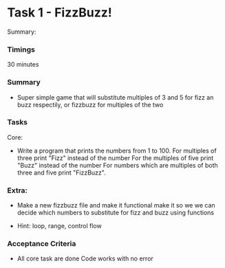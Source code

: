 # Task 1 - FizzBuzz!
Summary:
### Timings
30 minutes

### Summary
- Super simple game that will substitute multiples of 3 and 5 for fizz an buzz respectily, or fizzbuzz for multiples of the two

### Tasks
Core:
- Write a program that prints the numbers from 1 to 100. For multiples of three print "Fizz" instead of the number
For the multiples of five print "Buzz" instead of the number For numbers which are multiples of both three and five print "FizzBuzz".

### Extra:
- Make a new fizzbuzz file and make it functional make it so we we can decide which numbers to substitute for fizz and buzz using functions

- Hint: loop, range, control flow

### Acceptance Criteria
- All core task are done
Code works with no error